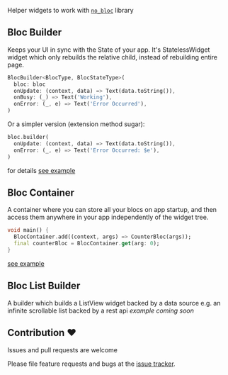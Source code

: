Helper widgets to work with [`no_bloc`](https://pub.dev/packages/no_bloc) library

## Bloc Builder
Keeps your UI in sync with the State of your app. It's StatelessWidget widget which only rebuilds the relative child, instead of rebuilding entire page.
```dart
BlocBuilder<BlocType, BlocStateType>(
  bloc: bloc
  onUpdate: (context, data) => Text(data.toString()),
  onBusy: (_) => Text('Working'),
  onError: (_, e) => Text('Error Occurred'),
)
```

Or a simpler version (extension method sugar):
```dart
bloc.builder(
  onUpdate: (context, data) => Text(data.toString()),
  onError: (_, e) => Text('Error Occurred: $e'),
)
```

for details [see example](https://pub.dev/packages/no_bloc_flutter#-example-tab-)

## Bloc Container
A container where you can store all your blocs on app startup, and then access them anywhere in your app independently of the widget tree.
```dart
void main() {
  BlocContainer.add((context, args) => CounterBloc(args));
  final counterBloc = BlocContainer.get(arg: 0);
}
```
[see example](https://pub.dev/packages/no_bloc_flutter#-example-tab-)

## Bloc List Builder
A builder which builds a ListView widget backed by a data source e.g. an infinite scrollable list backed by a rest api
*example coming soon*

## Contribution ❤
Issues and pull requests are welcome

Please file feature requests and bugs at the [issue tracker][tracker].

[tracker]: https://github.com/MohiuddinM/no_bloc